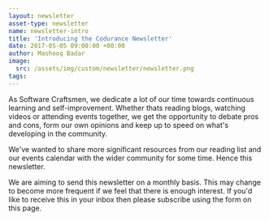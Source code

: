 ```yaml
---
layout: newsletter
asset-type: newsletter
name: newsletter-intro
title: 'Introducing the Codurance Newsletter'
date: 2017-05-05 09:00:00 +00:00
author: Mashooq Badar
image:
  src: /assets/img/custom/newsletter/newsletter.png
tags:
---
```


As Software Craftsmen, we dedicate a lot of our time towards continuous learning and self-improvement. Whether thats reading blogs, watching videos or attending events together, we get the opportunity to debate pros and cons, form our own opinions and keep up to speed on what's developing in the community.

We've wanted to share more significant resources from our reading list and our events calendar with the wider community for some time. Hence this newsletter.

We are aiming to send this newsletter on a monthly basis. This may change to become more frequent if we feel that there is enough interest. If you'd like to receive this in your inbox then please subscribe using the form on this page. 

